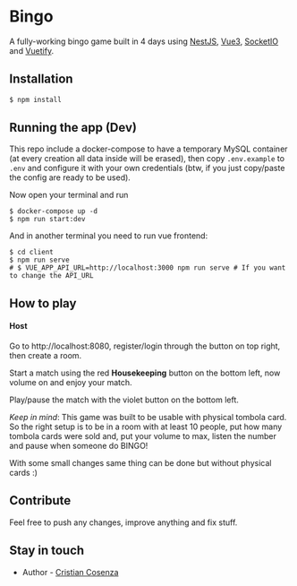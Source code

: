 # Bingo

A fully-working bingo game built in 4 days using [NestJS](https://nestjs.com/), [Vue3](https://vuejs.org/), [SocketIO](https://socket.io/) and [Vuetify](https://next.vuetifyjs.com/en/).

## Installation

```bash
$ npm install
```

## Running the app (Dev)

This repo include a docker-compose to have a temporary MySQL container (at every creation all data inside will be erased),
then copy `.env.example` to `.env` and configure it with your own credentials (btw, if you just copy/paste the config are ready to be used).

Now open your terminal and run 
```shell 
$ docker-compose up -d
$ npm run start:dev
```

And in another terminal you need to run vue frontend:
```shell
$ cd client
$ npm run serve
# $ VUE_APP_API_URL=http://localhost:3000 npm run serve # If you want to change the API_URL 
```

## How to play
#### Host
Go to http://localhost:8080, register/login through the button on top right, then create a room.

Start a match using the red **Housekeeping** button on the bottom left, now volume on and enjoy your match.

Play/pause the match with the violet button on the bottom left.

*Keep in mind*: This game was built to be usable with physical tombola card.
So the right setup is to be in a room with at least 10 people, put how many tombola cards were sold and, put your volume to max, listen the number and pause when someone do BINGO!

With some small changes same thing can be done but without physical cards :) 

## Contribute
Feel free to push any changes, improve anything and fix stuff.  

## Stay in touch
- Author - [Cristian Cosenza](https://linkedin.com/in/cristiancosenza)
